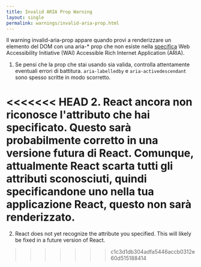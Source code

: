 ```yaml
---
title: Invalid ARIA Prop Warning
layout: single
permalink: warnings/invalid-aria-prop.html
---
```


Il warning invalid-aria-prop appare quando provi a renderizzare un elemento del DOM con una aria-* prop che non esiste nella [specifica](https://www.w3.org/TR/wai-aria-1.1/#states_and_properties) Web Accessibility Initiative (WAI) Accessible Rich Internet Application (ARIA).

1. Se pensi che la prop che stai usando sia valida, controlla attentamente eventuali errori di battitura. `aria-labelledby` e `aria-activedescendant` sono spesso scritte in modo scorretto.

<<<<<<< HEAD
2. React ancora non riconosce l'attributo che hai specificato. Questo sarà probabilmente corretto in una versione futura di React. Comunque, attualmente React scarta tutti gli attributi sconosciuti, quindi specificandone uno nella tua applicazione React, questo non sarà renderizzato.
=======
2. React does not yet recognize the attribute you specified. This will likely be fixed in a future version of React.
>>>>>>> c1c3d1db304adfa5446accb0312e60d515188414
